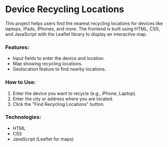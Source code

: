 # Device Recycling Locations
 
This project helps users find the nearest recycling locations for devices like laptops, iPads, iPhones, and more. The frontend is built using HTML, CSS, and JavaScript with the Leaflet library to display an interactive map.
 
### Features:
- Input fields to enter the device and location.
- Map showing recycling locations.
- Geolocation feature to find nearby locations.
 
### How to Use:
1. Enter the device you want to recycle (e.g., iPhone, Laptop).
2. Enter the city or address where you are located.
3. Click the "Find Recycling Locations" button.
 
### Technologies:
- HTML
- CSS
- JavaScript (Leaflet for maps)
